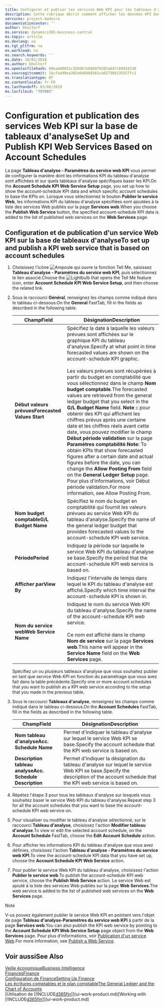 ```yaml
---
title: Configurer et publier les services Web KPI pour les tableaux d'analyse | Microsoft Docs
description: Cette rubrique décrit comment afficher les données KPI basées sur des tableaux d'analyse spécifiques.
services: project-madeira
documentationcenter: ''
author: bholtorf
ms.service: dynamics365-business-central
ms.topic: article
ms.devlang: na
ms.tgt_pltfrm: na
ms.workload: na
ms.search.keywords: ''
ms.date: 10/01/2018
ms.author: bholtorf
ms.openlocfilehash: 89ea440851c359db7e08d4f0265a647cb9424330
ms.sourcegitcommit: 1bcfaa99ea302e6b84b8361ca02730b135557fc1
ms.translationtype: HT
ms.contentlocale: fr-FR
ms.lasthandoff: 03/08/2019
ms.locfileid: "797085"
---
```

# <a name="set-up-and-publish-kpi-web-services-based-on-account-schedules"></a><span data-ttu-id="16208-103">Configuration et publication des services Web KPI sur la base de tableaux d'analyse</span><span class="sxs-lookup"><span data-stu-id="16208-103">Set Up and Publish KPI Web Services Based on Account Schedules</span></span>
<span data-ttu-id="16208-104">La page **Tableau d'analyse - Paramètres du service web KPI** vous permet de configurer la manière dont les informations KPI du tableau d'analyse sont affichées et sur quels tableaux d'analyse spécifiques baser les KPI.</span><span class="sxs-lookup"><span data-stu-id="16208-104">On the **Account Schedule KPI Web Service Setup** page, you set up how to show the account-schedule KPI data and which specific account schedules to base the KPIs on.</span></span> <span data-ttu-id="16208-105">Lorsque vous sélectionnez le bouton **Publier le service Web**, les informations KPI du tableau d'analyse spécifiées sont ajoutées à la liste des services Web publiés sur la page **Services web**.</span><span class="sxs-lookup"><span data-stu-id="16208-105">When you choose the **Publish Web Service** button, the specified account-schedule KPI data is added to the list of published web services on the **Web Services** page.</span></span>  

## <a name="to-set-up-and-publish-a-kpi-web-service-that-is-based-on-account-schedules"></a><span data-ttu-id="16208-106">Configuration et de publication d'un service Web KPI sur la base de tableaux d'analyse</span><span class="sxs-lookup"><span data-stu-id="16208-106">To set up and publish a KPI web service that is based on account schedules</span></span>  
1.  <span data-ttu-id="16208-107">Choisissez l'icône ![Ampoule qui ouvre la fonction Tell Me](media/ui-search/search_small.png "Dites-moi ce que vous voulez faire"), saisissez **Tableau d'analyse - Paramètres du service web KPI**, puis sélectionnez le lien associé.</span><span class="sxs-lookup"><span data-stu-id="16208-107">Choose the ![Lightbulb that opens the Tell Me feature](media/ui-search/search_small.png "Tell me what you want to do") icon, enter **Account Schedule KPI Web Service Setup**, and then choose the related link.</span></span>  
2.  <span data-ttu-id="16208-108">Sous le raccourci **Général**, renseignez les champs comme indiqué dans le tableau ci-dessous.</span><span class="sxs-lookup"><span data-stu-id="16208-108">On the **General** FastTab, fill in the fields as described in the following table.</span></span>  

    |<span data-ttu-id="16208-109">Champ</span><span class="sxs-lookup"><span data-stu-id="16208-109">Field</span></span>|<span data-ttu-id="16208-110">Désignation</span><span class="sxs-lookup"><span data-stu-id="16208-110">Description</span></span>|  
    |---------------------------------|---------------------------------------|  
    |<span data-ttu-id="16208-111">**Début valeurs prévues**</span><span class="sxs-lookup"><span data-stu-id="16208-111">**Forecasted Values Start**</span></span>|<span data-ttu-id="16208-112">Spécifiez la date à laquelle les valeurs prévues sont affichées sur le graphique KPI du tableau d'analyse.</span><span class="sxs-lookup"><span data-stu-id="16208-112">Specify at what point in time forecasted values are shown on the account-schedule KPI graphic.</span></span><br /><br /> <span data-ttu-id="16208-113">Les valeurs prévues sont récupérées à partir du budget en comptabilité que vous sélectionnez dans le champ **Nom budget comptable**.</span><span class="sxs-lookup"><span data-stu-id="16208-113">The forecasted values are retrieved from the general ledger budget that you select in the **G/L Budget Name** field.</span></span> <span data-ttu-id="16208-114">**Note ::** pour obtenir des KPI qui affichent les chiffres prévus après une certaine date et les chiffres réels avant cette date, vous pouvez modifier le champ **Début période validation** sur la page **Paramètres comptabilité**.</span><span class="sxs-lookup"><span data-stu-id="16208-114">**Note:**  To obtain KPIs that show forecasted figures after a certain date and actual figures before the date, you can change the **Allow Posting From** field on the **General Ledger Setup** page.</span></span> <span data-ttu-id="16208-115">Pour plus d'informations, voir Début période validation.</span><span class="sxs-lookup"><span data-stu-id="16208-115">For more information, see Allow Posting From.</span></span>|  
    |<span data-ttu-id="16208-116">**Nom budget comptable**</span><span class="sxs-lookup"><span data-stu-id="16208-116">**G/L Budget Name**</span></span>|<span data-ttu-id="16208-117">Spécifiez le nom du budget en comptabilité qui fournit les valeurs prévues au service Web KPI du tableau d'analyse.</span><span class="sxs-lookup"><span data-stu-id="16208-117">Specify the name of the general ledger budget that provides forecasted values to the account-schedule KPI web service.</span></span>|  
    |<span data-ttu-id="16208-118">**Période**</span><span class="sxs-lookup"><span data-stu-id="16208-118">**Period**</span></span>|<span data-ttu-id="16208-119">Indiquez la période sur laquelle le service Web KPI du tableau d'analyse se base.</span><span class="sxs-lookup"><span data-stu-id="16208-119">Specify the period that the account-schedule KPI web service is based on.</span></span>|  
    |<span data-ttu-id="16208-120">**Afficher par**</span><span class="sxs-lookup"><span data-stu-id="16208-120">**View By**</span></span>|<span data-ttu-id="16208-121">Indiquez l'intervalle de temps dans lequel le KPI du tableau d'analyse est affiché.</span><span class="sxs-lookup"><span data-stu-id="16208-121">Specify which time interval the account-schedule KPI is shown in.</span></span>|  
    |<span data-ttu-id="16208-122">**Nom du service web**</span><span class="sxs-lookup"><span data-stu-id="16208-122">**Web Service Name**</span></span>|<span data-ttu-id="16208-123">Indiquez le nom du service Web KPI du tableau d'analyse.</span><span class="sxs-lookup"><span data-stu-id="16208-123">Specify the name of the account-schedule KPI web service.</span></span><br /><br /> <span data-ttu-id="16208-124">Ce nom est affiché dans le champ **Nom de service** sur la page **Services web**.</span><span class="sxs-lookup"><span data-stu-id="16208-124">This name will appear in the **Service Name** field on the **Web Services** page.</span></span>|  

    <span data-ttu-id="16208-125">Spécifiez un ou plusieurs tableaux d'analyse que vous souhaitez publier en tant que service Web KPI en fonction du paramétrage que vous avez fait dans la table précédente.</span><span class="sxs-lookup"><span data-stu-id="16208-125">Specify one or more account schedules that you want to publish as a KPI web service according to the setup that you made in the previous table.</span></span>  

3.  <span data-ttu-id="16208-126">Sous le raccourci **Tableaux d'analyse**, renseignez les champs comme indiqué dans le tableau ci-dessous.</span><span class="sxs-lookup"><span data-stu-id="16208-126">On the **Account Schedules** FastTab, fill in the fields as described in the following table.</span></span>  

    |<span data-ttu-id="16208-127">Champ</span><span class="sxs-lookup"><span data-stu-id="16208-127">Field</span></span>|<span data-ttu-id="16208-128">Désignation</span><span class="sxs-lookup"><span data-stu-id="16208-128">Description</span></span>|  
    |---------------------------------|---------------------------------------|  
    |<span data-ttu-id="16208-129">**Nom tableau d'analyse**</span><span class="sxs-lookup"><span data-stu-id="16208-129">**Acc. Schedule Name**</span></span>|<span data-ttu-id="16208-130">Permet d'indiquer le tableau d'analyse sur lequel le service Web KPI se base.</span><span class="sxs-lookup"><span data-stu-id="16208-130">Specify the account schedule that the KPI web service is based on.</span></span>|  
    |<span data-ttu-id="16208-131">**Description tableau analyse**</span><span class="sxs-lookup"><span data-stu-id="16208-131">**Acc. Schedule Description**</span></span>|<span data-ttu-id="16208-132">Permet d'indiquer la désignation du tableau d'analyse sur lequel le service Web KPI se base.</span><span class="sxs-lookup"><span data-stu-id="16208-132">Specify the description of the account schedule that the KPI web service is based on.</span></span>|  

4.  <span data-ttu-id="16208-133">Répétez l'étape 3 pour tous les tableaux d'analyse sur lesquels vous souhaitez baser le service Web KPI du tableau d'analyse.</span><span class="sxs-lookup"><span data-stu-id="16208-133">Repeat step 3 for all the account schedules that you want to base the account-schedule KPI web service on.</span></span>  
5.  <span data-ttu-id="16208-134">Pour visualiser ou modifier le tableau d'analyse sélectionné, sur le raccourci **Tableau d'analyse**, choisissez l'action **Modifier tableau d'analyse**.</span><span class="sxs-lookup"><span data-stu-id="16208-134">To view or edit the selected account schedule, on the **Account Schedule** FastTab, choose the **Edit Account Schedule** action.</span></span>  
6.  <span data-ttu-id="16208-135">Pour afficher les informations KPI du tableau d'analyse que vous avez définies, choisissez l'action **Tableau d'analyse - Paramètres du service web KPI**.</span><span class="sxs-lookup"><span data-stu-id="16208-135">To view the account-schedule KPI data that you have set up, choose the **Account Schedule KPI Web Service** action.</span></span>  
7.  <span data-ttu-id="16208-136">Pour publier le service Web KPI du tableau d'analyse, choisissez l'action **Publier le service web**.</span><span class="sxs-lookup"><span data-stu-id="16208-136">To publish the account-schedule KPI web service, choose the **Publish Web Service** action.</span></span> <span data-ttu-id="16208-137">Le service Web est ajouté à la liste des services Web publiés sur la page **Web Services**.</span><span class="sxs-lookup"><span data-stu-id="16208-137">The web service is added to the list of published web services on the **Web Services** page.</span></span>  

> [!NOTE]  
>  <span data-ttu-id="16208-138">V-us pouvez également publier le service Web KPI en pointant vers l'objet de page **Tableau d'analyse-Paramètres du service web KPI** à partir de la page **Services web**.</span><span class="sxs-lookup"><span data-stu-id="16208-138">You can also publish the KPI web service by pointing to the **Account Schedule KPI Web Service Setup** page object from the **Web Services** page.</span></span> <span data-ttu-id="16208-139">Pour plus d'informations, voir [Publication d'un service Web](across-how-publish-web-service.md).</span><span class="sxs-lookup"><span data-stu-id="16208-139">For more information, see [Publish a Web Service](across-how-publish-web-service.md).</span></span>  

## <a name="see-also"></a><span data-ttu-id="16208-140">Voir aussi</span><span class="sxs-lookup"><span data-stu-id="16208-140">See Also</span></span>  
[<span data-ttu-id="16208-141">Veille économique</span><span class="sxs-lookup"><span data-stu-id="16208-141">Business Intelligence</span></span>](bi.md)  
[<span data-ttu-id="16208-142">Finances</span><span class="sxs-lookup"><span data-stu-id="16208-142">Finance</span></span>](finance.md)  
[<span data-ttu-id="16208-143">Configuration de Finance</span><span class="sxs-lookup"><span data-stu-id="16208-143">Setting Up Finance</span></span>](finance-setup-finance.md)  
[<span data-ttu-id="16208-144">Les écritures comptables et le plan comptable</span><span class="sxs-lookup"><span data-stu-id="16208-144">The General Ledger and the Chart of Accounts</span></span>](finance-general-ledger.md)  
<span data-ttu-id="16208-145">[Utilisation de [!INCLUDE[d365fin](includes/d365fin_md.md)]](ui-work-product.md)</span><span class="sxs-lookup"><span data-stu-id="16208-145">[Working with [!INCLUDE[d365fin](includes/d365fin_md.md)]](ui-work-product.md)</span></span>
